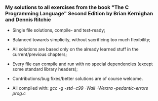 ### My solutions to all exercises from the book "The C Programming Language" Second Edition by Brian Kernighan and Dennis Ritchie


- Single file solutions, compile- and test-ready;
- Balanced towards simplicity, without sacrificing too much flexibility;
- All solutions are based only on the already learned stuff in the current/previous chapters;
- Every file can compile and run with no special dependencies (except some standard library headers);
- Contributions/bug fixes/better solutions are of course welcome.

- All compiled with: 
*gcc -g -std=c99 -Wall -Wextra -pedantic-errors prog.c*
